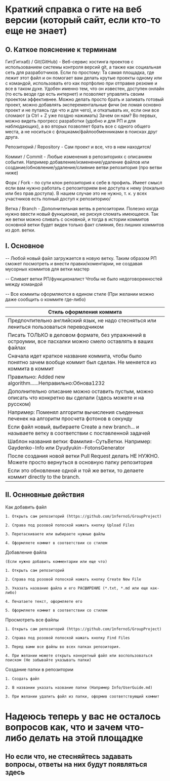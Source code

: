 # Краткий справка о гите на веб версии (который сайт, если кто-то еще не знает)

## O. Каткое пояснение к терминам
  
  Гит(Гитхаб) / Git(GitHub) - Веб-сервис хостинга проектов с использованием системы контроля версий git, а также как социальная сеть для разработчиков.
    Если по простому: Та самая площадка, где лежит этот файл и он помогает вам делать крутые проекты одному или с командой, использовать его как портфолио при отправке резюме и все в таком духе.
    Удобен именно тем, что он известен, доступен онлайн (то есть везде где есть интернет) и позволяет управлять своим проектом эффективнее. Можно делать просто брать и заливать готовый проект, можно добавлять эксперементальные фичи (не ломая основно проект и не путаясь где что и для чего), и откатывать их, если они все сломают (а Ctrl + Z уже поздно нажимать)
    Зачем он нам? Во первых, можно видеть прогресс разработки (удобно и для РП и для наблюдающих), а во вторых позволяет брать все с одного общего места, а не носиться с флэшками/файлообменниками в поисках друг друга.
  
  
  Репозиторий / Repository - Сам проект и все, что в нем находится/
  
  
  Коммит / Commit - Любые изменения в репозиториях с описанием события. Например добавление/изменение/удаление файлов или создание/обновление/удаление/слияние ветви репозитория (про ветви ниже)
  
  
  Форк / Fork - по сути клон репозитория к себе в профиль. Имеет смысл если вам нужно работать с репозиторием вне доступа к нему (локально или без прав доступа). 
    В нашем случае это не нужно, т. к. у всех участников есть полный доступ к репозиторию/
  
  
  Ветка / Branch - Дополнительная ветвь в репозитории. Полезно когда нужно ввести новый функционал, не рискуя сломать имеющееся. Так же ветки можно сливать с основной, и тогда в истории коммитов основной ветки будет виден только факт слияния, без лишних коммитов из доп. ветки.
  
  
  
## I. Основное


  -- Любой новый файл загружается в новую ветку. 
  Таким образом РП сможет посмотреть и внести правки/коментарии, не создавая мусорных коммитов для ветки мастер
  
  
  -- Сливает ветки РП/функционалист
  Чтобы не было недоговоренностей между командой
  
  
  -- Все коммиты оформляются в едином стиле (При желании можно даже сообщить о коммите где-либо)
  
  
| Стиль оформления коммита                                                                  |
| ----------------------------------------------------------------------------------------- |
|Предпочтительно английский язык, не надо стесняться или лениться пользоваться переводчиком |
|Писать ТОЛЬКО в деловом формате, без упражнений в остроумии, все пасхалки можно смело оставлять в ваших файлах|
|Сначала идет краткое название коммита, чтобы было понятно зачем вообще коммит был сделан. Не меняется из коммита в коммит|
|Правильно: Added new algorithm......Неправильно:Обнова1232|
|Дополнительно описание можно оставить пустым, можно описать что конкретно вы сделали (здесь можете и на русском)|
|Например: Поменял алгоритм вычисления съеденных печенек на алгоритм просчета фотонов в секунду|
|Если файл новый, выбираете Create a new branch... и называете ветку в соответствии с поставленной задачей|
|Шаблон названия ветки: Фамилия-СутьВетки. Например: Gaydenko-Info или Dyudyukin-FotonsGenerator|
|После создания новой ветки Pull Request делать НЕ НУЖНО. Можете просто вернуться в основную папку репозитория|
|Если это обновление одной и той же ветки, то делаете коммит directly to the <name> branch.|


  ## II. Оснновные действия
  
  
  Как добавить файл
  
    1. Открыть сам репозиторий (https://github.com/1nfernoS/GroupProject)
    
    2. Справа под розовой полоской нажать кнопку Upload Files
    
    3. Перетаскиваете или выбираете нужные файлы
    
    4. Оформляете коммит в соответствии со стилем
    
  
  
  Добавление файла
  
    (Если нужно добавить комментарии или еще что)
    
    1. Открыть сам репозиторий
    
    2. Справа под розовой полоской нажать кнопку Create New File
    
    3. Указать название файла и его РАСШИРЕНИЕ (*.txt, *.md или еще как-либо)
    
    4. Печатаете текст, оформляете его
    
    5. Оформляете коммит в соответствии со стилем
    
    
    
   Просмотреть все файлы
   
    1. Открыть сам репозиторий (https://github.com/1nfernoS/GroupProject)
    
    2. Справа под розовой полоской нажать кнопку Find Files
    
    3. Перед вами все файлы во всех папках репозитория.
    
    4. При желании можете открыть конкретный файл или воспользоваться поиском (Не забывайте указывать папки)
    


   Создание папки в репозитории
   
    1. Создать файл
    
    2. В названии указать название папки (Например Info/UserGuide.md)
    
    3. При желании удалить файл из папки, оформив соответствующий коммит
    


# Надеюсь теперь у вас не осталось вопросов как, что и зачем что-либо делать на этой площадке

## Но если что, не стесняйтесь задавать вопросы, ответы на них будут появляться здесь
